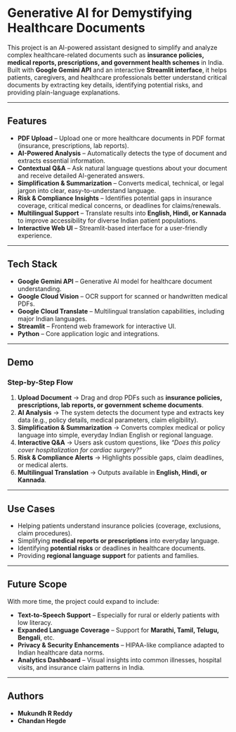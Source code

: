# Generative AI for Demystifying Healthcare Documents

This project is an AI-powered assistant designed to simplify and analyze complex healthcare-related documents such as **insurance policies, medical reports, prescriptions, and government health schemes** in India. Built with **Google Gemini API** and an interactive **Streamlit interface**, it helps patients, caregivers, and healthcare professionals better understand critical documents by extracting key details, identifying potential risks, and providing plain-language explanations.

---

## Features
- **PDF Upload** – Upload one or more healthcare documents in PDF format (insurance, prescriptions, lab reports).  
- **AI-Powered Analysis** – Automatically detects the type of document and extracts essential information.  
- **Contextual Q&A** – Ask natural language questions about your document and receive detailed AI-generated answers.  
- **Simplification & Summarization** – Converts medical, technical, or legal jargon into clear, easy-to-understand language.  
- **Risk & Compliance Insights** – Identifies potential gaps in insurance coverage, critical medical concerns, or deadlines for claims/renewals.  
- **Multilingual Support** – Translate results into **English, Hindi, or Kannada** to improve accessibility for diverse Indian patient populations.  
- **Interactive Web UI** – Streamlit-based interface for a user-friendly experience.  

---

## Tech Stack
- **Google Gemini API** – Generative AI model for healthcare document understanding.  
- **Google Cloud Vision** – OCR support for scanned or handwritten medical PDFs.  
- **Google Cloud Translate** – Multilingual translation capabilities, including major Indian languages.  
- **Streamlit** – Frontend web framework for interactive UI.  
- **Python** – Core application logic and integrations.  

---

## Demo

### Step-by-Step Flow
1. **Upload Document** → Drag and drop PDFs such as **insurance policies, prescriptions, lab reports, or government scheme documents**.  
2. **AI Analysis** → The system detects the document type and extracts key data (e.g., policy details, medical parameters, claim eligibility).  
3. **Simplification & Summarization** → Converts complex medical or policy language into simple, everyday Indian English or regional language.  
4. **Interactive Q&A** → Users ask custom questions, like *“Does this policy cover hospitalization for cardiac surgery?”*  
5. **Risk & Compliance Alerts** → Highlights possible gaps, claim deadlines, or medical alerts.  
6. **Multilingual Translation** → Outputs available in **English, Hindi, or Kannada**.    
---

## Use Cases 
- Helping patients understand insurance policies (coverage, exclusions, claim procedures).
- Simplifying **medical reports or prescriptions** into everyday language.
- Identifying **potential risks** or deadlines in healthcare documents.  
- Providing **regional language support** for patients and families.  

---

## Future Scope 
With more time, the project could expand to include:    
- **Text-to-Speech Support** – Especially for rural or elderly patients with low literacy.  
- **Expanded Language Coverage** – Support for **Marathi, Tamil, Telugu, Bengali**, etc.   
- **Privacy & Security Enhancements** – HIPAA-like compliance adapted to Indian healthcare data norms.  
- **Analytics Dashboard** – Visual insights into common illnesses, hospital visits, and insurance claim patterns in India.  

---

## Authors
- **Mukundh R Reddy**  
- **Chandan Hegde**
